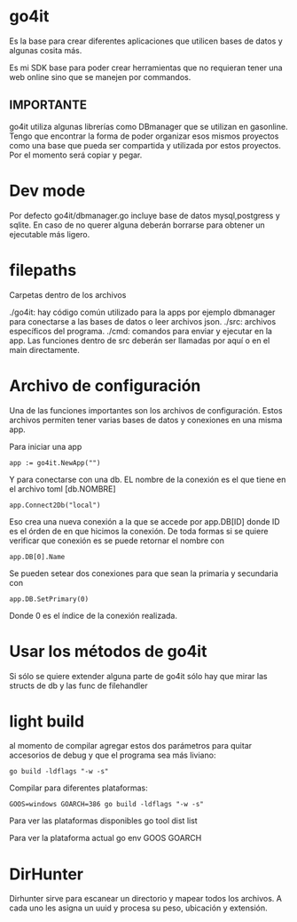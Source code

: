 # go4it

Es la base para crear diferentes aplicaciones que utilicen bases de datos y algunas cosita más.

Es mi SDK base para poder crear herramientas que no requieran tener una web online sino que se manejen por commandos.

## IMPORTANTE

go4it utiliza algunas librerías como DBmanager que se utilizan en gasonline. Tengo que encontrar la forma de poder organizar esos mismos proyectos como una base que pueda ser compartida y utilizada por estos proyectos. Por el momento será copiar y pegar.

# Dev mode

Por defecto go4it/dbmanager.go incluye base de datos mysql,postgress y sqlite. En caso de no querer alguna deberán borrarse para obtener un ejecutable más ligero.

# filepaths

Carpetas dentro de los archivos

./go4it: hay código común utilizado para la apps por ejemplo dbmanager para conectarse a las bases de datos o leer archivos json.
./src: archivos específicos del programa.
./cmd: comandos para enviar y ejecutar en la app. Las funciones dentro de src deberán ser llamadas por aquí o en el main directamente.

# Archivo de configuración

Una de las funciones importantes son los archivos de configuración. Estos archivos permiten tener varias bases de datos y conexiones en una misma app.

Para iniciar una app

    app := go4it.NewApp("")

Y para conectarse con una db. EL nombre de la conexión es el que tiene en el archivo toml [db.NOMBRE]

    app.Connect2Db("local")

Eso crea una nueva conexión a la que se accede por app.DB[ID] donde ID es el órden de en que hicimos la conexión. De toda formas si se quiere verificar que conexión es se puede retornar el nombre con

    app.DB[0].Name

Se pueden setear dos conexiones para que sean la primaria y secundaria con

    app.DB.SetPrimary(0)

Donde 0 es el índice de la conexión realizada.


# Usar los métodos de go4it

Si sólo se quiere extender alguna parte de go4it sólo hay que mirar las structs de db y las func de filehandler

# light build

al momento de compilar agregar estos dos parámetros para quitar accesorios de debug y que el programa sea más liviano:

    go build -ldflags "-w -s"

Compilar para diferentes plataformas:

    GOOS=windows GOARCH=386 go build -ldflags "-w -s"

Para ver las plataformas disponibles
    go tool dist list

Para ver la plataforma actual
    go env GOOS GOARCH

# DirHunter

Dirhunter sirve para escanear un directorio y mapear todos los archivos. A cada uno les asigna un uuid y procesa su peso, ubicación y extensión.
